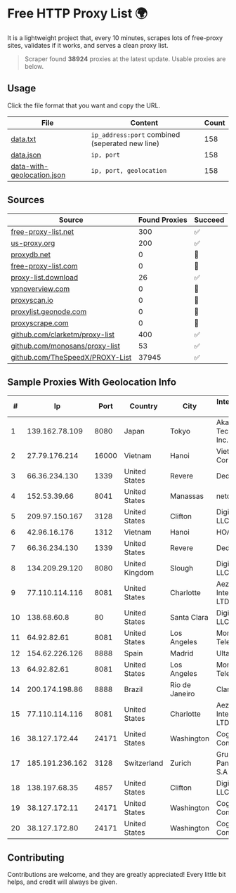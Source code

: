 
# Free HTTP Proxy List 🌍

It is a lightweight project that, every 10 minutes, scrapes lots of free-proxy sites, validates if it works, and serves a clean proxy list.


> Scraper found **38924** proxies at the latest update. Usable proxies are below.

## Usage

Click the file format that you want and copy the URL.


|File|Content|Count|
|----|-------|-----|
|[data.txt](https://raw.githubusercontent.com/themiralay/Proxy-List-World/master/data.txt)|`ip_address:port` combined (seperated new line)|158|
|[data.json](https://raw.githubusercontent.com/themiralay/Proxy-List-World/master/data.json)|`ip, port`|158|
|[data-with-geolocation.json](https://raw.githubusercontent.com/themiralay/Proxy-List-World/master/data-with-geolocation.json)|`ip, port, geolocation`|158|

## Sources

|Source|Found Proxies|Succeed|
|------|-------------|-------|
|[free-proxy-list.net](https://free-proxy-list.net)|300|✅|
|[us-proxy.org](https://www.us-proxy.org)|200|✅|
|[proxydb.net](http://proxydb.net)|0|🚫|
|[free-proxy-list.com](https://free-proxy-list.com/?page=&port=&type%5B%5D=http&type%5B%5D=https&up_time=0&search=Search)|0|🚫|
|[proxy-list.download](https://www.proxy-list.download/HTTP)|26|✅|
|[vpnoverview.com](https://vpnoverview.com/privacy/anonymous-browsing/free-proxy-servers)|0|🚫|
|[proxyscan.io](https://www.proxyscan.io)|0|🚫|
|[proxylist.geonode.com](https://proxylist.geonode.com/api/proxy-list?limit=300&page=1&sort_by=lastChecked&sort_type=desc&protocols=http,https)|0|🚫|
|[proxyscrape.com](https://api.proxyscrape.com/v2/?request=displayproxies&protocol=http&timeout=10000&country=all&ssl=all&anonymity=all)|0|🚫|
|[github.com/clarketm/proxy-list](https://raw.githubusercontent.com/clarketm/proxy-list/master/proxy-list-raw.txt)|400|✅|
|[github.com/monosans/proxy-list](https://raw.githubusercontent.com/monosans/proxy-list/main/proxies/http.txt)|53|✅|
|[github.com/TheSpeedX/PROXY-List](https://raw.githubusercontent.com/TheSpeedX/PROXY-List/master/http.txt)|37945|✅|


## Sample Proxies With Geolocation Info

|#|Ip|Port|Country|City|Internet Service Provider|
|-|--|----|-------|----|-------------------------|
|1|139.162.78.109|8080|Japan|Tokyo|Akamai Technologies, Inc.|
|2|27.79.176.214|16000|Vietnam|Hanoi|Viettel Corporation|
|3|66.36.234.130|1339|United States|Revere|DediOutlet, LLC|
|4|152.53.39.66|8041|United States|Manassas|netcup GmbH|
|5|209.97.150.167|3128|United States|Clifton|DigitalOcean, LLC|
|6|42.96.16.176|1312|Vietnam|Hanoi|HOALAC-VNNIC|
|7|66.36.234.130|1339|United States|Revere|DediOutlet, LLC|
|8|134.209.29.120|8080|United Kingdom|Slough|DigitalOcean, LLC|
|9|77.110.114.116|8081|United States|Charlotte|Aeza International LTD|
|10|138.68.60.8|80|United States|Santa Clara|DigitalOcean, LLC|
|11|64.92.82.61|8081|United States|Los Angeles|Momentum Telecom, Inc.|
|12|154.62.226.126|8888|Spain|Madrid|Ultahost, Inc.|
|13|64.92.82.61|8081|United States|Los Angeles|Momentum Telecom, Inc.|
|14|200.174.198.86|8888|Brazil|Rio de Janeiro|Claro S.A|
|15|77.110.114.116|8081|United States|Charlotte|Aeza International LTD|
|16|38.127.172.44|24171|United States|Washington|Cogent Communications|
|17|185.191.236.162|3128|Switzerland|Zurich|Grupo Panaglobal 15 S.A|
|18|138.197.68.35|4857|United States|Clifton|DigitalOcean, LLC|
|19|38.127.172.11|24171|United States|Washington|Cogent Communications|
|20|38.127.172.80|24171|United States|Washington|Cogent Communications|



## Contributing

Contributions are welcome, and they are greatly appreciated! Every
little bit helps, and credit will always be given.


